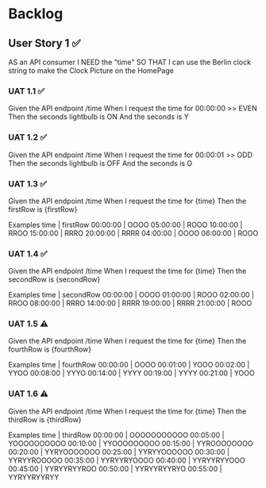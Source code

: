 # Backlog

## User Story 1 ✅

AS an API consumer
I NEED the "time"
SO THAT I can use the Berlin clock string to make the Clock Picture on the HomePage

### UAT 1.1 ✅

Given the API endpoint /time
When I request the time for 00:00:00 >> EVEN
Then the seconds lightbulb is ON
And the seconds is Y

### UAT 1.2 ✅

Given the API endpoint /time
When I request the time for 00:00:01 >> ODD
Then the seconds lightbulb is OFF
And the seconds is O

### UAT 1.3 ✅

Given the API endpoint /time
When I request the time for {time}
Then the firstRow is {firstRow}

Examples
time | firstRow
00:00:00 | OOOO
05:00:00 | ROOO
10:00:00 | RROO
15:00:00 | RRRO
20:00:00 | RRRR
04:00:00 | OOOO
06:00:00 | ROOO

### UAT 1.4 ✅

Given the API endpoint /time
When I request the time for {time}
Then the secondRow is {secondRow}

Examples
time | secondRow
00:00:00 | OOOO
01:00:00 | ROOO
02:00:00 | RROO
08:00:00 | RRRO
14:00:00 | RRRR
19:00:00 | RRRR
21:00:00 | ROOO

### UAT 1.5 ⚠

Given the API endpoint /time
When I request the time for {time}
Then the fourthRow is {fourthRow}

Examples
time | fourthRow
00:00:00 | OOOO
00:01:00 | YOOO
00:02:00 | YYOO
00:08:00 | YYYO
00:14:00 | YYYY
00:19:00 | YYYY
00:21:00 | YOOO

### UAT 1.6 ⚠

Given the API endpoint /time
When I request the time for {time}
Then the thirdRow is {thirdRow}

Examples
time | thirdRow
00:00:00 | OOOOOOOOOOO
00:05:00 | YOOOOOOOOOO
00:10:00 | YYOOOOOOOOO
00:15:00 | YYROOOOOOOO
00:20:00 | YYRYOOOOOOO
00:25:00 | YYRYYOOOOOO
00:30:00 | YYRYYROOOOO
00:35:00 | YYRYYRYOOOO
00:40:00 | YYRYYRYYOOO
00:45:00 | YYRYYRYYROO
00:50:00 | YYRYYRYYRYO
00:55:00 | YYRYYRYYRYY
